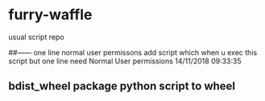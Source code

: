 # furry-waffle
usual  script repo


##—— one line normal user permissons
add script which when u exec this script but one line need Normal User permissions
14/11/2018 09:33:35 

##  bdist_wheel   package python script to wheel 

